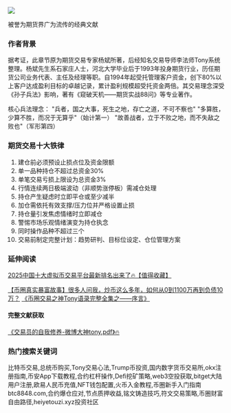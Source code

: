 ![](https://ac63e02.webp.li/交易之神Tony语录-优秀操盘手讲义.png)

被誉为期货界广为流传的经典文献
### 作者背景
据考证，此章节原为期货交易专家杨斌所著，后经知名交易导师李法师Tony系统整理。杨斌先生系石家庄人士，河北大学毕业后于1993年投身期货行业，历任期货公司业务代表、主任及经理等职。自1994年起受托管理客户资金，创下80%以上客户达成盈利目标的卓越记录，累计盈利规模超受托资金两倍。其交易理念深受《孙子兵法》影响，著有《窥破天机——期货实战88问》等专业著作。

核心兵法理念：
"兵者，国之大事，死生之地，存亡之道，不可不察也"
"多算胜，少算不胜，而况于无算乎"（始计第一）
"故善战者，立于不败之地，而不失敌之败也"（军形第四）

### 期货交易十大铁律
1. 建仓前必须预设止损点位及资金限额
2. 单一品种持仓不超过总资金30%
3. 单笔交易亏损上限设为总资金3%
4. 行情连续两日极端波动（非顺势涨停板）需减仓处理
5. 持仓产生疑虑时立即平仓或至少减半
6. 加仓需依托有效支撑/压力位并严格设置止损
7. 持仓量引发焦虑情绪时立即减仓
8. 警惕市场乐观情绪演变为持仓执念
9. 同时操作品种不超过三个
10. 交易前制定完整计划：趋势研判、目标位设定、仓位管理方案

### 延伸阅读
[2025中国十大虚拟币交易平台最新排名出来了🔥【值得收藏】](https://btc8848.com/top-10-exchanges/)

[【币圈真实暴富故事】很多人问我，炒币这么多年，如何从0到1100万再到负债10万？](https://heiyetouzi.xyz/biquanstory001/)
[《币圈交易之神Tony语录完整全集之——序言》](https://heiyetouzi.xyz/tony-yulu-xuyan)

#### 完整文献获取
[《交易员的自我修养-微博大神tony.pdf》🔥](https://heiyetouzi.xyz/downloads)

### 热门搜索关键词
比特币交易,总统币购买,Tony交易心法,Trump币投资,国内数字货币交易所,okx注册指南,币安App下载教程,合约杠杆操作,Defi挖矿策略,web3空投获取,bitget大陆用户注册,欧易人民币充值,NFT钱包配置,火币入金教程,币圈新手入门指南btc8848.com,合约爆仓应对,节点质押收益,铭文铸造技巧,符文交易策略,币圈财富自由路径,heiyetouzi.xyz投资社区